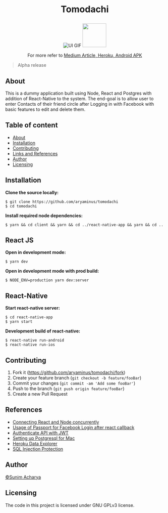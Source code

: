 # <p align="center"> Tomodachi </p>
<p align="center">
  <img alt="UI GIF" src="https://i.imgur.com/iwWOtYs.gif"> 
    <a href="https://play.google.com/store/apps/details?id=com.speks.nazar" target="_blank"><img src="http://i.imgur.com/D5B4zOT.png" height="75"/></a>
</p>

</p>
<p align="center">For more refer to <a href="https://link.medium.com/Ka24DtaDQY" target="_blank">Medium Article, </a><a href="https://tomodachi977.herokuapp.com" target="_blank">Heroku, </a><a href="https://drive.google.com/file/d/1vKTbBZGRYNouZ9nkIeMz6yzbNjcXGBfR/view" target="_blank">Android APK </a></p>

> Alpha release

## About

This is a dummy application built using Node, React and Postgres with addition of React-Native to the system. The end-goal is to allow user to enter Contacts of their friend circle after Logging in with Facebook with basic features to edit and delete them.

## Table of content

- [About](#about)
- [Installation](#installation)
- [Contributing](#contributing)
- [Links and References](#references)
- [Author](#author)
- [Licensing](#licensing)

## Installation

**Clone the source locally:**

```
$ git clone https://github.com/aryaminus/tomodachi
$ cd tomodachi
```

**Install required node dependencies:**

```
$ yarn && cd client && yarn && cd ../react-native-app && yarn && cd ..
```

## React JS

**Open in development mode:**

```
$ yarn dev
```

**Open in development mode with prod build:**

```
$ NODE_ENV=production yarn dev:server
```

## React-Native

**Start react-native server:**

```
$ cd react-native-app
$ yarn start
```

**Development build of react-native:**

```
$ react-native run-android
$ react-native run-ios
```

## Contributing

1. Fork it (<https://github.com/aryaminus/tomodachi/fork>)
2. Create your feature branch (`git checkout -b feature/fooBar`)
3. Commit your changes (`git commit -am 'Add some fooBar'`)
4. Push to the branch (`git push origin feature/fooBar`)
5. Create a new Pull Request

## References

- <a href="https://github.com/esausilva/example-create-react-app-express" target="_blank">Connecting React and Node concurrently</a>
- <a href="https://github.com/alien35/social-auth-example" target="_blank">Usage of Passport for Facebook Login after react callback</a>
- <a href="https://scotch.io/tutorials/authenticate-a-node-es6-api-with-json-web-tokens" target="_blank">Authenticate API with JWT</a>
- <a href="https://www.wlaurance.com/2018/09/how-to-install-postgresql-for-mac-for-node/" target="_blank">Setting up Postgresql for Mac</a>
- <a href="https://datazenit.com/heroku-data-explorer.html?tp=hde#/" target="_blank">Heroku Data Explorer</a>
- <a href="https://blog.hailstone.io/how-to-prevent-sql-injection-nodejs/" target="_blank">SQL Injection Protection</a>

## Author

<a href="https://github.com/aryaminus" target="_blank">©Sunim Acharya</a>

## Licensing

The code in this project is licensed under GNU GPLv3 license.
